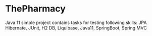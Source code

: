 # ThePharmacy
Java 11 simple project contains tasks for testing following skills: JPA Hibernate, JUnit, H2 DB, Liquibase, Java11, SpringBoot, Spring MVC
